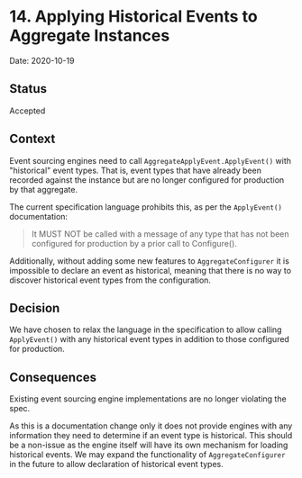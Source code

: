 # 14. Applying Historical Events to Aggregate Instances

Date: 2020-10-19

## Status

Accepted

## Context

Event sourcing engines need to call `AggregateApplyEvent.ApplyEvent()` with
"historical" event types. That is, event types that have already been recorded
against the instance but are no longer configured for production by that
aggregate.

The current specification language prohibits this, as per the `ApplyEvent()`
documentation:

> It MUST NOT be called with a message of any type that has not been
> configured for production by a prior call to Configure().

Additionally, without adding some new features to `AggregateConfigurer` it is
impossible to declare an event as historical, meaning that there is no way to
discover historical event types from the configuration.

## Decision

We have chosen to relax the language in the specification to allow calling
`ApplyEvent()` with any historical event types in addition to those configured
for production.

## Consequences

Existing event sourcing engine implementations are no longer violating the spec.

As this is a documentation change only it does not provide engines with any
information they need to determine if an event type is historical. This should
be a non-issue as the engine itself will have its own mechanism for loading
historical events. We may expand the functionality of `AggregateConfigurer` in
the future to allow declaration of historical event types.
